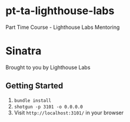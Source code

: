 # pt-ta-lighthouse-labs
Part Time Course - Lighthouse Labs Mentoring

Sinatra
=============

Brought to you by Lighthouse Labs

## Getting Started

1. `bundle install`
2. `shotgun -p 3101 -o 0.0.0.0`
3. Visit `http://localhost:3101/` in your browser
